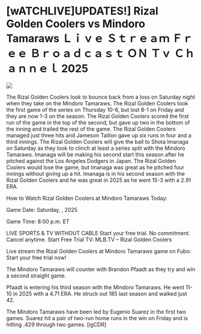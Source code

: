 # [wATCHLIVE]UPDATES!] Rizal Golden Coolers vs Mindoro Tamaraws Ｌｉｖｅ Ｓｔｒｅａｍ Ｆｒｅｅ Ｂｒｏａｄｃａｓｔ ＯＮ Ｔｖ Ｃｈａｎｎｅｌ  2025  
  
  
[![](https://i.imgur.com/qSNzIqt.png)](https://movie.rssnews.media/mCoKrwVJD.php)  
  
The Rizal Golden Coolers look to bounce back from a loss on Saturday night when they take on the Mindoro Tamaraws. The Rizal Golden Coolers took the first game of the series on Thursday 10-6, but lost 8-1 on Friday and they are now 1-3 on the season. The Rizal Golden Coolers scored the first run of the game in the top of the second, but gave up two in the bottom of the inning and trailed the rest of the game. The Rizal Golden Coolers managed just three hits and Jameson Taillon gave up six runs in four and a third innings. The Rizal Golden Coolers will give the ball to Shota Imanaga on Saturday as they look to clinch at least a series split with the Mindoro Tamaraws. Imanaga will be making his second start this season after he pitched against the Los Angeles Dodgers in Japan. The Rizal Golden Coolers would lose the game, but Imanaga was great as he pitched four innings without giving up a hit. Imanaga is in his second season with the Rizal Golden Coolers and he was great in 2025 as he went 15-3 with a 2.91 ERA.

How to Watch Rizal Golden Coolers at Mindoro Tamaraws Today:

Game Date: Saturday, , 2025

Game Time: 8:00 p.m. ET

LIVE SPORTS & TV WITHOUT CABLE
Start your free trial. No commitment. Cancel anytime.
Start Free Trial
TV: MLB.TV – Rizal Golden Coolers

Live stream the Rizal Golden Coolers at Mindoro Tamaraws game on Fubo: Start your free trial now!

The Mindoro Tamaraws will counter with Brandon Pfaadt as they try and win a second straight game.

Pfaadt is entering his third season with the Mindoro Tamaraws. He went 11-10 in 2025 with a 4.71 ERA. He struck out 185 last season and walked just 42.

The Mindoro Tamaraws have been led by Eugenio Suarez in the first two games. Suarez hit a pair of two-run home runs in the win on Friday and is hitting .429 through two games. [igCDR]